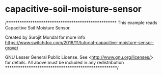 # capacitive-soil-moisture-sensor

/***************************************************
 This example reads Capacitive Soil Moisture Sensor.
 
 Created by Surojit Mondal
 for more info
 https://www.switchdoc.com/2018/11/tutorial-capacitive-moisture-sensor-grove/
 
 GNU Lesser General Public License.
 See &lt;http://www.gnu.org/licenses/&gt; for details.
 All above must be included in any redistribution
 ****************************************************/

